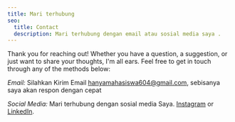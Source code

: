 ```yaml
---
title: Mari terhubung
seo:
  title: Contact
  description: Mari terhubung dengan email atau sosial media saya .
---
```


Thank you for reaching out! Whether you have a question, a suggestion, or just want to share your thoughts, I'm all ears. Feel free to get in touch through any of the methods below:

_Email:_
Silahkan Kirim Email [hanyamahasiswa604@gmail.com](mailto:hanyamahasiswa604@gmail.com), sebisanya saya akan respon dengan cepat

_Social Media:_
Mari terhubung dengan sosial media Saya. [Instagram](https://www.instagram.com/nadzsalsa02?igsh=MTdwOTFsaDU1NHpsbg==) or [LinkedIn](https://www.linkedin.com/in/nadzwa-salsabilah-075389353?utm_source=share&utm_campaign=share_via&utm_content=profile&utm_medium=android_app).
